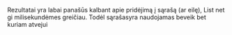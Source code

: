 Rezultatai yra labai panašūs kalbant apie pridėjimą į sąrašą (ar eilę), List net gi milisekundėmes greičiau.
Todėl sąrašasyra naudojamas beveik bet kuriam atvejui
